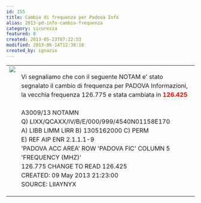 ```yaml
---
id: 155
title: Cambio di frequenza per Padova Info
alias: 2013-pd-info-cambio-frequenza
category: sicurezza
featured: 0
created: 2013-05-23T07:22:53
modified: 2013-06-14T12:38:18
created_by: ignazio
---
```

<table border="0">
 <tbody>
  <tr>
   <td valign="top">
    <img border="0" src="images/stories/enav.jpg"/>
   </td>
   <td>
    <p style="line-height: 1.5em;">
     Vi segnaliamo che con il seguente NOTAM e' stato segnalato il cambio di frequenza per PADOVA Informazioni, la vecchia frequenza 126.775 e stata cambiata in
     <span style="color: red; font-weight: bolder;">
      126.425
     </span>
     <br/>
     <br/>
     A3009/13 NOTAMN
     <br/>
     Q) LIXX/QCAXX/IV/B/E/000/999/4540N01158E170
     <br/>
     A) LIBB LIMM LIRR B) 1305162000 C) PERM
     <br/>
     E) REF AIP ENR 2.1.1.1-9
     <br/>
     'PADOVA ACC AREA' ROW 'PADOVA FIC' COLUMN 5 'FREQUENCY (MHZ)'
     <br/>
     126.775 CHANGE TO READ 126.425
     <br/>
     CREATED: 09 May 2013 21:23:00
     <br/>
     SOURCE: LIIAYNYX
    </p>
   </td>
  </tr>
 </tbody>
</table>
